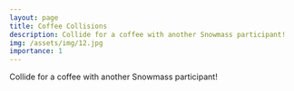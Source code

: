 ```yaml
---
layout: page
title: Coffee Collisions
description: Collide for a coffee with another Snowmass participant!
img: /assets/img/12.jpg
importance: 1
---
```


Collide for a coffee with another Snowmass participant!
